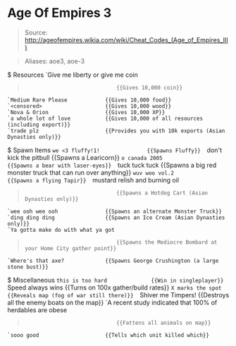 # Age Of Empires 3

> Source: http://ageofempires.wikia.com/wiki/Cheat_Codes_(Age_of_Empires_III)

> Aliases: aoe3, aoe-3

$ Resources
    `Give me liberty or give me coin
>                                  {{Gives 10,000 coin}} 
    `Medium Rare Please            {{Gives 10,000 food}} 
    `<censored>                    {{Gives 10,000 wood}} 
    `Nova & Orion                  {{Gives 10,000 XP}} 
    `a whole lot of love           {{Gives 10,000 of all resources (including export)}} 
    `trade plz                     {{Provides you with 10k exports (Asian Dynasties only)}} 

$ Spawn Items
    `we <3 fluffy!1!               {{Spawns Fluffy}} 
    `don't kick the pitbull        {{Spawns a Learicorn}} 
    `o canada 2005                 {{Spawns a bear with laser-eyes}} 
    `tuck tuck tuck                {{Spawns a big red monster truck that can run over anything}} 
    `wuv woo vol.2                 {{Spawns a flying Tapir}} 
    `mustard relish and burning oil
>                                  {{Spawns a Hotdog Cart (Asian Dynasties only)}} 
    `wee ooh wee ooh               {{Spawns an alternate Monster Truck}} 
    `ding ding ding                {{Spawns an Ice Cream (Asian Dynasties only)}} 
    `Ya gotta make do with what ya got
>                                  {{Spawns the Mediocre Bombard at your Home City gather point}} 
    `Where's that axe?             {{Spawns George Crushington (a large stone bust)}} 

$ Miscellaneous
    `this is too hard              {{Win in singleplayer}} 
    `Speed always wins             {{Turns on 100x gather/build rates}} 
    `X marks the spot              {{Reveals map (fog of war still there)}} 
    `Shiver me Timpers!            {{Destroys all the enemy boats on the map}} 
    `A recent study indicated that 100% of herdables are obese
>                                  {{Fattens all animals on map}} 
    `sooo good                     {{Tells which unit killed which}} 

